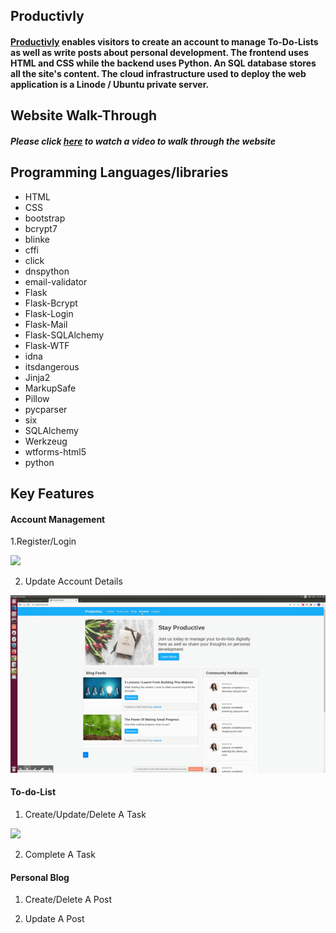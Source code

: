 ## Productivly 

#### [Productivly](https://productivly.co.uk) enables visitors to create an account to manage To-Do-Lists as well as write posts about personal development. The frontend uses HTML and CSS while the backend uses Python. An SQL database stores all the site's content. The cloud infrastructure used to deploy the web application is a Linode / Ubuntu private server.

## Website Walk-Through
##### Please click [here](https://productivly.co.uk/about) to watch a video to walk through the website 

## Programming Languages/libraries
- HTML
- CSS
- bootstrap 
- bcrypt7                   
- blinke
- cffi
- click
- dnspython
- email-validator
- Flask
- Flask-Bcrypt
- Flask-Login
- Flask-Mail
- Flask-SQLAlchemy
- Flask-WTF
- idna
- itsdangerous
- Jinja2
- MarkupSafe
- Pillow
- pycparser
- six
- SQLAlchemy
- Werkzeug
- wtforms-html5
- python

## Key Features


#### Account Management 

1.Register/Login

<img src="screenshoots/Register_Login.gif">

2. Update Account Details

<img src="screenshoots/Account_Update.gif">

#### To-do-List 

1. Create/Update/Delete A Task
<img src="screenshoots/create_update_delete_a_task.gif">

2. Complete A Task


#### Personal Blog

1. Create/Delete A Post

2. Update A Post


